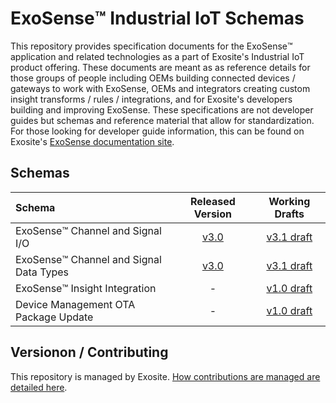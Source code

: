 # ExoSense™️ Industrial IoT Schemas
This repository provides specification documents for the ExoSense™️ application and related technologies as a part of Exosite's Industrial IoT product offering.  These documents are meant as as reference details for those groups of people including OEMs building connected devices / gateways to work with ExoSense, OEMs and integrators creating custom insight transforms / rules / integrations, and for Exosite's developers building and improving ExoSense.  These specifications are not developer guides but schemas and reference material that allow for standardization. For those looking for developer guide information, this can be found on Exosite's [ExoSense documentation site](https://exosense.readme.io/). 


## Schemas
| Schema | Released Version | Working Drafts |
| :----- | :--------------: | :------------: |
| ExoSense™️ Channel and Signal I/O | [v3.0 ](https://github.com/exosite/industrial_iot_schema/blob/master/channel-signal_io_schema.md) | [v3.1 draft](https://github.com/exosite/industrial_iot_schema/blob/working_draft/channel-signal_io_schema.md) |
| ExoSense™️ Channel and Signal Data Types| [v3.0](https://github.com/exosite/industrial_iot_schema/master/data-types.md) | [v3.1 draft](https://github.com/exosite/industrial_iot_schema/blob/working_draft/data-types.md) |
| ExoSense™️ Insight Integration | - | [v1.0 draft](https://github.com/exosite/industrial_iot_schema/blob/working_draft/insight_transform_integration_schema.md) |
| Device Management OTA Package Update | - | [v1.0 draft](https://github.com/exosite/industrial_iot_schema/blob/working_draft/ota_update_schema.md) |



## Versionon / Contributing 
This repository is managed by Exosite.  [How contributions are managed are detailed here](contributing.md).
